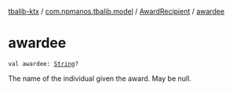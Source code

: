 [tbalib-ktx](../../index.md) / [com.npmanos.tbalib.model](../index.md) / [AwardRecipient](index.md) / [awardee](./awardee.md)

# awardee

`val awardee: `[`String`](https://kotlinlang.org/api/latest/jvm/stdlib/kotlin/-string/index.html)`?`

The name of the individual given the award. May be null.

